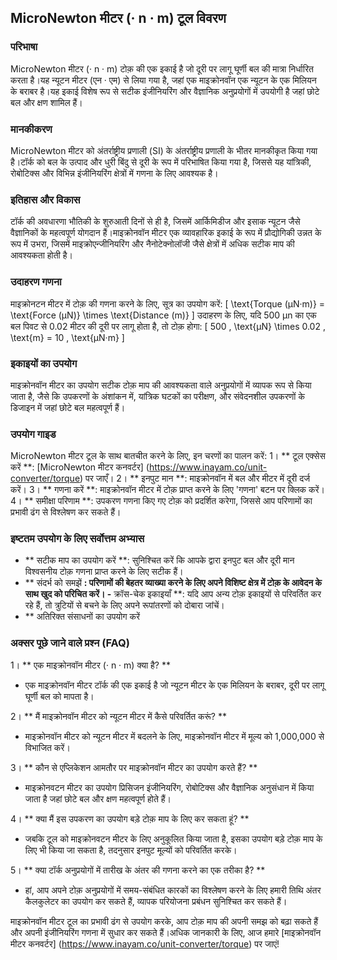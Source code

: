 ## MicroNewton मीटर (· n · m) टूल विवरण

### परिभाषा
MicroNewton मीटर (· n · m) टोक़ की एक इकाई है जो दूरी पर लागू घूर्णी बल की मात्रा निर्धारित करता है।यह न्यूटन मीटर (एन · एम) से लिया गया है, जहां एक माइक्रोनवॉन एक न्यूटन के एक मिलियन के बराबर है।यह इकाई विशेष रूप से सटीक इंजीनियरिंग और वैज्ञानिक अनुप्रयोगों में उपयोगी है जहां छोटे बल और क्षण शामिल हैं।

### मानकीकरण
MicroNewton मीटर को अंतर्राष्ट्रीय प्रणाली (SI) के अंतर्राष्ट्रीय प्रणाली के भीतर मानकीकृत किया गया है।टॉर्क को बल के उत्पाद और धुरी बिंदु से दूरी के रूप में परिभाषित किया गया है, जिससे यह यांत्रिकी, रोबोटिक्स और विभिन्न इंजीनियरिंग क्षेत्रों में गणना के लिए आवश्यक है।

### इतिहास और विकास
टॉर्क की अवधारणा भौतिकी के शुरुआती दिनों से ही है, जिसमें आर्किमिडीज और इसाक न्यूटन जैसे वैज्ञानिकों के महत्वपूर्ण योगदान हैं।माइक्रोनवॉन मीटर एक व्यावहारिक इकाई के रूप में प्रौद्योगिकी उन्नत के रूप में उभरा, जिसमें माइक्रोएन्जीनियरिंग और नैनोटेक्नोलॉजी जैसे क्षेत्रों में अधिक सटीक माप की आवश्यकता होती है।

### उदाहरण गणना
माइक्रोनटन मीटर में टोक़ की गणना करने के लिए, सूत्र का उपयोग करें:
\[ \text{Torque (µN·m)} = \text{Force (µN)} \times \text{Distance (m)} \]
उदाहरण के लिए, यदि 500 ​​µn का एक बल पिवट से 0.02 मीटर की दूरी पर लागू होता है, तो टोक़ होगा:
\[ 500 \, \text{µN} \times 0.02 \, \text{m} = 10 \, \text{µN·m} \]

### इकाइयों का उपयोग
माइक्रोनवॉन मीटर का उपयोग सटीक टोक़ माप की आवश्यकता वाले अनुप्रयोगों में व्यापक रूप से किया जाता है, जैसे कि उपकरणों के अंशांकन में, यांत्रिक घटकों का परीक्षण, और संवेदनशील उपकरणों के डिजाइन में जहां छोटे बल महत्वपूर्ण हैं।

### उपयोग गाइड
MicroNewton मीटर टूल के साथ बातचीत करने के लिए, इन चरणों का पालन करें:
1। ** टूल एक्सेस करें **: [MicroNewton मीटर कनवर्टर] (https://www.inayam.co/unit-converter/torque) पर जाएँ।
2। ** इनपुट मान **: माइक्रोनवॉन में बल और मीटर में दूरी दर्ज करें।
3। ** गणना करें **: माइक्रोनवॉन मीटर में टोक़ प्राप्त करने के लिए 'गणना' बटन पर क्लिक करें।
4। ** समीक्षा परिणाम **: उपकरण गणना किए गए टोक़ को प्रदर्शित करेगा, जिससे आप परिणामों का प्रभावी ढंग से विश्लेषण कर सकते हैं।

### इष्टतम उपयोग के लिए सर्वोत्तम अभ्यास
- ** सटीक माप का उपयोग करें **: सुनिश्चित करें कि आपके द्वारा इनपुट बल और दूरी मान विश्वसनीय टोक़ गणना प्राप्त करने के लिए सटीक हैं।
- ** संदर्भ को समझें **: परिणामों की बेहतर व्याख्या करने के लिए अपने विशिष्ट क्षेत्र में टोक़ के आवेदन के साथ खुद को परिचित करें।
-** क्रॉस-चेक इकाइयाँ **: यदि आप अन्य टोक़ इकाइयों से परिवर्तित कर रहे हैं, तो त्रुटियों से बचने के लिए अपने रूपांतरणों को दोबारा जांचें।
- ** अतिरिक्त संसाधनों का उपयोग करें

### अक्सर पूछे जाने वाले प्रश्न (FAQ)

1। ** एक माइक्रोनवॉन मीटर (· n · m) क्या है? **
- एक माइक्रोनवॉन मीटर टॉर्क की एक इकाई है जो न्यूटन मीटर के एक मिलियन के बराबर, दूरी पर लागू घूर्णी बल को मापता है।

2। ** मैं माइक्रोनवॉन मीटर को न्यूटन मीटर में कैसे परिवर्तित करूं? **
- माइक्रोनवॉन मीटर को न्यूटन मीटर में बदलने के लिए, माइक्रोनवॉन मीटर में मूल्य को 1,000,000 से विभाजित करें।

3। ** कौन से एप्लिकेशन आमतौर पर माइक्रोनवॉन मीटर का उपयोग करते हैं? **
- माइक्रोनवटन मीटर का उपयोग प्रिसिजन इंजीनियरिंग, रोबोटिक्स और वैज्ञानिक अनुसंधान में किया जाता है जहां छोटे बल और क्षण महत्वपूर्ण होते हैं।

4। ** क्या मैं इस उपकरण का उपयोग बड़े टोक़ माप के लिए कर सकता हूं? **
- जबकि टूल को माइक्रोनवटन मीटर के लिए अनुकूलित किया जाता है, इसका उपयोग बड़े टोक़ माप के लिए भी किया जा सकता है, तदनुसार इनपुट मूल्यों को परिवर्तित करके।

5। ** क्या टॉर्क अनुप्रयोगों में तारीख के अंतर की गणना करने का एक तरीका है? **
- हां, आप अपने टोक़ अनुप्रयोगों में समय-संबंधित कारकों का विश्लेषण करने के लिए हमारी तिथि अंतर कैलकुलेटर का उपयोग कर सकते हैं, व्यापक परियोजना प्रबंधन सुनिश्चित कर सकते हैं।

माइक्रोनवॉन मीटर टूल का प्रभावी ढंग से उपयोग करके, आप टोक़ माप की अपनी समझ को बढ़ा सकते हैं और अपनी इंजीनियरिंग गणना में सुधार कर सकते हैं।अधिक जानकारी के लिए, आज हमारे [माइक्रोनवॉन मीटर कनवर्टर] (https://www.inayam.co/unit-converter/torque) पर जाएं!